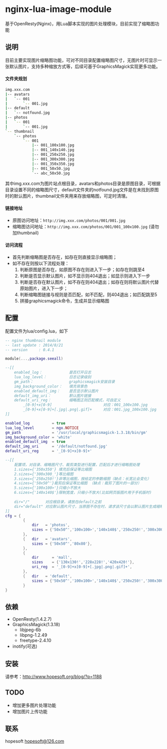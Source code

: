 # nginx-lua-image-module
基于OpenResty(Nginx)，用Lua脚本实现的图片处理模块，目前实现了缩略图功能

## 说明
目前主要实现图片缩略图功能，可对不同目录配置缩略图尺寸，无图片时可显示一张默认图片，支持多种缩放方式等，后续可基于GraphicsMagick实现更多功能。

#### 文件夹规划
```bash
img.xxx.com
|-- avatars
|   `-- 001
|       `-- 001.jpg
|-- default
|   `-- notfound.jpg
|-- photos
|   `-- 001
|       `-- 001.jpg
`-- thumbnail
    `-- photos
        `-- 001
            |-- 001_100x100.jpg
            |-- 001_140x140.jpg
            |-- 001_250x250.jpg
            |-- 001_300x300.jpg
            |-- 001_350x350.jpg
            |-- 001_50x50.jpg
            `-- abc_50x50.jpg        
```

其中img.xxx.com为图片站点根目录，avatars和photos目录是原图目录，可根据目录设置不同的缩略图尺寸，default文件夹的notfound.jpg文件是在未找到原图时的默认图片，thumbnail文件夹用来存放缩略图，可定时清理。

#### 链接地址
* 原图访问地址：```http://img.xxx.com/photos/001/001.jpg```
* 缩略图访问地址：```http://img.xxx.com/photos/001/001_100x100.jpg``` (请勿加thumbnail)


#### 访问流程
* 首先判断缩略图是否存在，如存在则直接显示缩略图；
* 如不存在则按以下流程处理：
    1. 判断原图是否存在，如原图不存在则进入下一步；如存在则跳至4
    2. 判断是否显示默认图片，如不显示则404退出；如显示则进入下一步
    3. 判断是否存在默认图片，如不存在则404退出；如存在则将默认图片代替原始图片，进入下一步；
    4. 判断缩略图链接与规则是否匹配，如不匹配，则404退出；如匹配跳至5
    5. 拼接graphicsmagick命令，生成并显示缩略图

## 配置

配置文件为lua/config.lua，如下

```lua
-- nginx thumbnail module 
-- last update : 2014/8/21
-- version     : 0.4.1

module(...,package.seeall)

--[[
	enabled_log：			是否打开日志
	lua_log_level：			日志记录级别
	gm_path：				graphicsmagick安装目录
	img_background_color：	填充背景色
	enabled_default_img：	是否显示默认图片
	default_img_uri：		默认图片链接	
	default_uri_reg：		缩略图正则匹配模式，可自定义
		_[0-9]+x[0-9]						对应：001_100x100.jpg
		_[0-9]+x[0-9]+[.jpg|.png|.gif]+ 	对应：001.jpg_100x100.jpg
]]

enabled_log 		 = true
lua_log_level        = ngx.NOTICE
gm_path				 = '/usr/local/graphicsmagick-1.3.18/bin/gm'
img_background_color = 'white'
enabled_default_img  = true
default_img_uri 	 = '/default/notfound.jpg' 
default_uri_reg      = '_[0-9]+x[0-9]+' 

--[[ 
	配置项，对目录、缩略图尺寸、裁剪类型进行配置，匹配后才进行缩略图处理
	1.sizes={'350x350'} 填充后保证等比缩图
	2.sizes={'300x300_'}等比缩图
	3.sizes={'250x250!'}非等比缩图，按给定的参数缩图（缺点：长宽比会变化）	
	4.sizes={'50x50^'}裁剪后保证等比缩图 （缺点：裁剪了图片的一部分）	
	5.sizes={'100x100>'}只缩小不放大		
	6.sizes={'140x140$'}限制宽度，只缩小不放大(比如网页版图片用于手机版时)	
	
	dir="/"       对应根目录，请放在default之前
	dir="default" 对应默认图片尺寸，当原图不存在时，请求该尺寸会以默认图片生成缩略图
]]
cfg = {
		{
			dir   = 'photos',
			sizes = {'50x50^','100x100>','140x140$','250x250!','300x300_','350x350'},
		},
		{	dir   = 'avatars',
			sizes = {'50x50^','80x80'},
		},
		{
			dir      = 'mall',
			sizes    = {'130x130!','228x228!','420x420!'},
			uri_reg  = '_[0-9]+x[0-9]+[.jpg|.png|.gif]+',
		},		
		{	dir   = 'default',
			sizes = {'50x50^','100x100>','140x140$','250x250!','300x300_','350x350','80x80'},
		}
}
```

## 依赖
* OpenResty(1.4.2.7)
* GraphicsMagick(1.3.18)
  * libjpeg-6b
  * libpng-1.2.49
  * freetype-2.4.10    
* inotify(可选)


## 安装
请参考：http://www.hopesoft.org/blog/?p=1188<br/>

## TODO
* 增加更多图片处理功能
* 增加图片上传功能

## 联系
hopesoft <hopesoft@126.com>